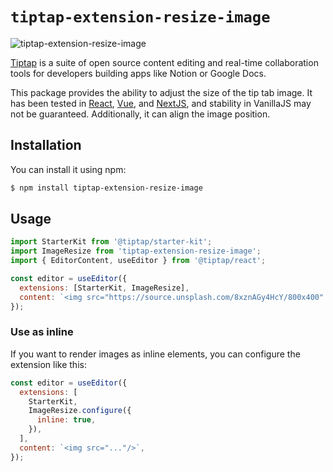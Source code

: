 # `tiptap-extension-resize-image`

![tiptap-extension-resize-image](https://github.com/bae-sh/tiptap-extension-resize-image/assets/37887690/e79f3d2a-c2df-4506-ac4a-fb71918569b4)

[Tiptap](https://tiptap.dev/) is a suite of open source content editing and real-time collaboration tools for developers building apps like Notion or Google Docs.

This package provides the ability to adjust the size of the tip tab image. It has been tested in [React](https://codesandbox.io/p/devbox/react-tiptap-image-extension-3ztv5s?file=%2Fsrc%2Ftiptap.tsx%3A5%2C26-5%2C55), [Vue](https://codesandbox.io/p/devbox/vue-tiptap-image-extension-tvxx62?file=%2Fsrc%2FTiptap.vue%3A9%2C1), and [NextJS](https://codesandbox.io/p/devbox/nextjs-tiptap-image-extension-nk6v7p?file=%2Fapp%2Ftiptap.tsx%3A17%2C1), and stability in VanillaJS may not be guaranteed. Additionally, it can align the image position.

## Installation

You can install it using npm:

```bash
$ npm install tiptap-extension-resize-image
```

## Usage

```javascript
import StarterKit from '@tiptap/starter-kit';
import ImageResize from 'tiptap-extension-resize-image';
import { EditorContent, useEditor } from '@tiptap/react';

const editor = useEditor({
  extensions: [StarterKit, ImageResize],
  content: `<img src="https://source.unsplash.com/8xznAGy4HcY/800x400" />`,
});
```

### Use as inline

If you want to render images as inline elements, you can configure the extension like this:

```javascript
const editor = useEditor({
  extensions: [
    StarterKit,
    ImageResize.configure({
      inline: true,
    }),
  ],
  content: `<img src="..."/>`,
});
```
